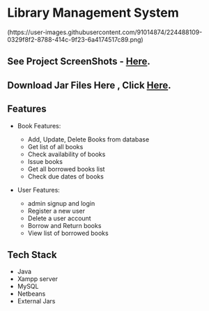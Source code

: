 <h1> Library Management System</h1>
(https://user-images.githubusercontent.com/91014874/224488109-0329f8f2-8788-414c-9f23-6a4174517c89.png)


## See Project ScreenShots - [Here](https://github.com/SoGeKIn-G/Library-Management-System/tree/main/ScreenShots).

## Download Jar Files Here , Click [Here](https://github.com/SoGeKIn-G/Library-Management-System/tree/main/jars).


<!-- ============================================  FEATURES ======================================================  -->
## Features

* Book Features:
    * Add, Update, Delete Books from database
    * Get list of all books
    * Check availability of books
    * Issue books
    * Get all borrowed books list
    * Check due dates of books

* User Features:
    * admin signup and login
    * Register a new user
    * Delete a user account
    * Borrow and Return books
    * View list of borrowed books

<!-- ============================================  TECH STACK ======================================================  -->

## Tech Stack

* Java
* Xampp server
* MySQL
* Netbeans
* External Jars

